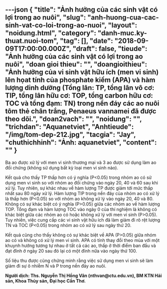 ---json
{
    "title": "Ảnh hưởng của các sinh vật có lợi trong ao nuôi",
    "slug": "anh-huong-cua-cac-sinh-vat-co-loi-trong-ao-nuoi",
    "layout": "noidung.html",
    "category": "danh-muc.ky-thuat.nuoi-tom",
    "tag": [],
    "date": "2018-09-09T17:00:00.000Z",
    "draft": false,
    "tieude": "Ảnh hưởng của các sinh vật có lợi trong ao nuôi",
    "doan gioi thieu": "",
    "doangioithieu": "Ảnh hưởng của vi sinh vật hữu ích (men vi sinh) lên họat tính của phosphate kiềm (APA) và hàm lượng dinh dưỡng (Tổng lân: TP, tổng lân vô cơ: TIP, tổng lân hữu cơ: TOP, tổng carbon hữu cơ: TOC và tổng đạm: TN) trong nền đáy các ao nuôi tôm thẻ chân trắng, Penaeus vannamei đã được theo dõi.",
    "doan2vach": "",
    "noidung": "",
    "trichdan": "Aquanetviet",
    "Anhtieude": "/img/tom-dep-212.jpg",
    "tacgia": "Jay",
    "chuthichhinh": "Ảnh: aquanetviet",
    "__content__": ""
}
---
<p><span style="font-size:14px">Ba ao được xử l&yacute; với men vi sinh thương mại v&agrave; 3 ao được sử dụng l&agrave;m ao đối chứng (kh&ocirc;ng sử dụng bất kỳ loại men vi sinh n&agrave;o).</span></p>

<p><span style="font-size:14px">Kết quả cho thấy TP thấp hơn c&oacute; &yacute; nghĩa (P&lt;0.05) trong nh&oacute;m ao c&oacute; sử dụng men vi sinh so với nh&oacute;m ao đối chứng v&agrave;o ng&agrave;y 20, 40 v&agrave; 60 sau khi xử l&yacute;. Tuy nhi&ecirc;n, sự kh&aacute;c nhau về h&agrave;m lượng TP được giảm tới mức thấp nhất sau 80 ng&agrave;y xử l&yacute;. H&agrave;m lượng TIP trong nền đ&aacute;y của nh&oacute;m ao c&oacute; xử l&yacute; l&agrave; thấp hơn (P&lt;0.05) so với nh&oacute;m ao kh&ocirc;ng xử l&yacute; v&agrave;o ng&agrave;y 20, 40 v&agrave; 80. Kh&ocirc;ng c&oacute; sự kh&aacute;c biệt c&oacute; &yacute; nghĩa (P&gt;0.05) giữa c&aacute;c nh&oacute;m ao về h&agrave;m lượng TOP. Tổng đạm v&agrave; h&agrave;m lượng TOC v&agrave;o ng&agrave;y 0 của th&iacute; nghiệm l&agrave; kh&ocirc;ng c&oacute; kh&aacute;c biệt giữa c&aacute;c nh&oacute;m ao c&oacute; hoặc kh&ocirc;ng xử l&yacute; với men vi sinh (P&gt;0.05). Tuy nhi&ecirc;n, việc cung cấp c&aacute;c vi sinh vật hữu &iacute;ch đ&atilde; l&agrave;m giảm đi r&otilde; rệt lượng TN v&agrave; TOC (P&lt;0.05) trong nh&oacute;m ao c&oacute; xử l&yacute; sau ng&agrave;y thứ 20.</span></p>

<p><span style="font-size:14px">Kết quả cũng cho thấy kh&ocirc;ng c&oacute; sự kh&aacute;c biệt về APA (P&gt;0.05) giữa nh&oacute;m ao c&oacute; v&agrave; kh&ocirc;ng c&oacute; xử l&yacute; men vi sinh. APA c&oacute; t&iacute;nh thay đổi theo m&ugrave;a với một khuynh hướng tương tự nhau ở tất cả c&aacute;c ao, thấp ở thời điểm ban đầu v&agrave; đạt đỉnh ở ng&agrave;y 20 sau đ&oacute; lại c&oacute; một đỉnh nữa v&agrave;o ng&agrave;y thứ 100.</span></p>

<p><span style="font-size:14px">Số liệu thu được cũng chứng minh rằng việc sử dụng men vi sinh sẽ l&agrave;m giảm đi sự &ocirc; nhiễm N v&agrave; P trong nền đ&aacute;y ao nu&ocirc;i.</span></p>

<p><span style="font-size:14px"><strong>Người dịch: Ths. Nguyễn Thị Hồng V&acirc;n (nthvan@ctu.edu.vn), BM KTN Hải sản, Khoa Thủy sản, Đại học Cần Thơ.</strong></span></p>
